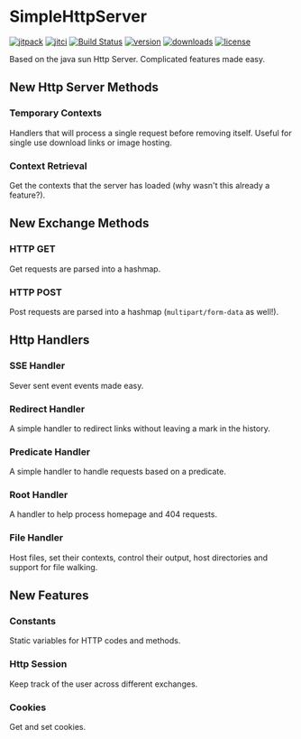 # SimpleHttpServer
[![jitpack](https://jitpack.io/v/com.kttdevelopment/simplehttpserver.svg?style=flat-square)](https://jitpack.io/#com.kttdevelopment/simplehttpserver)
[![jitci](https://jitci.com/gh/Ktt-Development/simplehttpserver/svg?style=flat-square)](https://jitci.com/gh/Ktt-Development/simplehttpserver)
[![Build Status](https://travis-ci.org/Ktt-Development/simplehttpserver.svg?branch=master)](https://travis-ci.org/Ktt-Development/simplehttpserver)
[![version](https://img.shields.io/github/v/release/ktt-development/simplehttpserver?color=44cc11&include_prereleases&style=flat-square)](https://github.com/Ktt-Development/simplehttpserver/releases)
[![downloads](https://img.shields.io/github/downloads/ktt-development/simplehttpserver/total?color=ff5555&style=flat-square)](https://github.com/Ktt-Development/simplehttpserver/releases)
[![license](https://img.shields.io/github/license/Ktt-Development/simplehttpserver?color=ff5555&style=flat-square)](https://www.gnu.org/licenses/old-licenses/gpl-2.0.en.html)

Based on the java sun Http Server. Complicated features made easy.

## New Http Server Methods
### Temporary Contexts
Handlers that will process a single request before removing itself. Useful for single use download links or image hosting.

### Context Retrieval
Get the contexts that the server has loaded (why wasn't this already a feature?).

## New Exchange Methods
### HTTP GET
Get requests are parsed into a hashmap.
### HTTP POST
Post requests are parsed into a hashmap (`multipart/form-data` as well!).

## Http Handlers
### SSE Handler
Sever sent event events made easy.
### Redirect Handler
A simple handler to redirect links without leaving a mark in the history.
### Predicate Handler
A simple handler to handle requests based on a predicate.
### Root Handler
A handler to help process homepage and 404  requests.
### File Handler
Host files, set their contexts, control their output, host directories and support for file walking.

## New Features
### Constants
Static variables for HTTP codes and methods.
### Http Session
Keep track of the user across different exchanges.
### Cookies
Get and set cookies.
